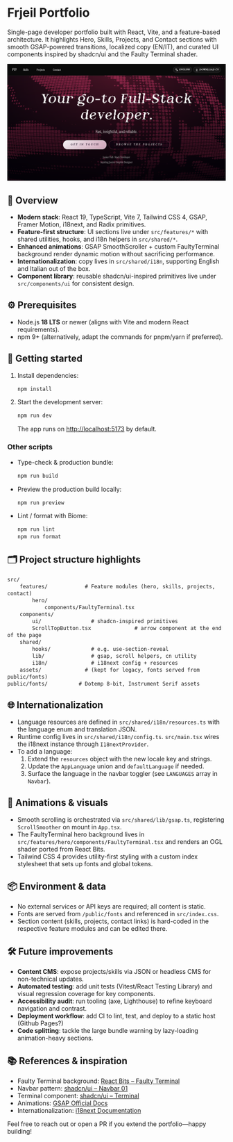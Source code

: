 # Frjeil Portfolio

Single-page developer portfolio built with React, Vite, and a feature-based architecture. It highlights Hero, Skills, Projects, and Contact sections with smooth GSAP-powered transitions, localized copy (EN/IT), and curated UI components inspired by shadcn/ui and the Faulty Terminal shader.

![Hero section preview](public/assets/hero-preview.png)

## 🧭 Overview
- **Modern stack**: React 19, TypeScript, Vite 7, Tailwind CSS 4, GSAP, Framer Motion, i18next, and Radix primitives.
- **Feature-first structure**: UI sections live under `src/features/*` with shared utilities, hooks, and i18n helpers in `src/shared/*`.
- **Enhanced animations**: GSAP SmoothScroller + custom FaultyTerminal background render dynamic motion without sacrificing performance.
- **Internationalization**: copy lives in `src/shared/i18n`, supporting English and Italian out of the box.
- **Component library**: reusable shadcn/ui-inspired primitives live under `src/components/ui` for consistent design.

## ⚙️ Prerequisites
- Node.js **18 LTS** or newer (aligns with Vite and modern React requirements).
- npm 9+ (alternatively, adapt the commands for pnpm/yarn if preferred).

## 🚀 Getting started
1. Install dependencies:
	 ```bash
	 npm install
	 ```
2. Start the development server:
	 ```bash
	 npm run dev
	 ```
	 The app runs on [http://localhost:5173](http://localhost:5173) by default.

### Other scripts
- Type-check & production bundle:
	```bash
	npm run build
	```
- Preview the production build locally:
	```bash
	npm run preview
	```
- Lint / format with Biome:
	```bash
	npm run lint
	npm run format
	```

## 🗂️ Project structure highlights
```
src/
	features/            # Feature modules (hero, skills, projects, contact)
		hero/
			components/FaultyTerminal.tsx
	components/
		ui/                # shadcn-inspired primitives
        ScrollTopButton.tsx              # arrow component at the end of the page
	shared/
		hooks/             # e.g. use-section-reveal
		lib/               # gsap, scroll helpers, cn utility
		i18n/              # i18next config + resources
	assets/              # (kept for legacy, fonts served from public/fonts)
public/fonts/          # Dotemp 8-bit, Instrument Serif assets
```

## 🌐 Internationalization
- Language resources are defined in `src/shared/i18n/resources.ts` with the language enum and translation JSON.
- Runtime config lives in `src/shared/i18n/config.ts`. `src/main.tsx` wires the i18next instance through `I18nextProvider`.
- To add a language:
	1. Extend the `resources` object with the new locale key and strings.
	2. Update the `AppLanguage` union and `defaultLanguage` if needed.
	3. Surface the language in the navbar toggler (see `LANGUAGES` array in `Navbar`).

## 🧱 Animations & visuals
- Smooth scrolling is orchestrated via `src/shared/lib/gsap.ts`, registering `ScrollSmoother` on mount in `App.tsx`.
- The FaultyTerminal hero background lives in `src/features/hero/components/FaultyTerminal.tsx` and renders an OGL shader ported from React Bits.
- Tailwind CSS 4 provides utility-first styling with a custom index stylesheet that sets up fonts and global tokens.

## 📦 Environment & data
- No external services or API keys are required; all content is static.
- Fonts are served from `/public/fonts` and referenced in `src/index.css`.
- Section content (skills, projects, contact links) is hard-coded in the respective feature modules and can be edited there.

## 🛠️ Future improvements
- **Content CMS**: expose projects/skills via JSON or headless CMS for non-technical updates.
- **Automated testing**: add unit tests (Vitest/React Testing Library) and visual regression coverage for key components.
- **Accessibility audit**: run tooling (axe, Lighthouse) to refine keyboard navigation and contrast.
- **Deployment workflow**: add CI to lint, test, and deploy to a static host (Github Pages?)
- **Code splitting**: tackle the large bundle warning by lazy-loading animation-heavy sections.

## 📚 References & inspiration
- Faulty Terminal background: [React Bits – Faulty Terminal](https://www.reactbits.dev/backgrounds/faulty-terminal)
- Navbar pattern: [shadcn/ui – Navbar 01](https://www.shadcn.io/components/navbar/navbar-01)
- Terminal component: [shadcn/ui – Terminal](https://www.shadcn.io/components/visualization/terminal#basic-terminal)
- Animations: [GSAP Official Docs](https://gsap.com/docs/v3/)
- Internationalization: [i18next Documentation](https://www.i18next.com/)

Feel free to reach out or open a PR if you extend the portfolio—happy building!